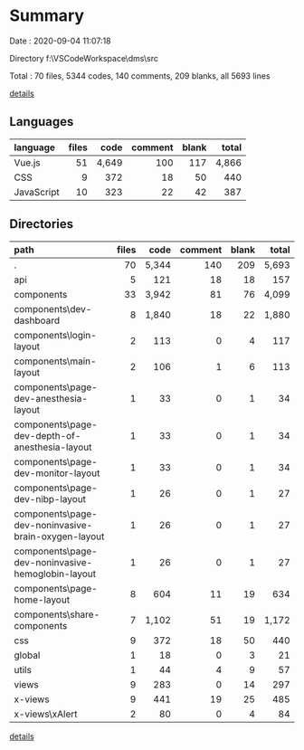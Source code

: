 # Summary

Date : 2020-09-04 11:07:18

Directory f:\VSCodeWorkspace\dms\src

Total : 70 files,  5344 codes, 140 comments, 209 blanks, all 5693 lines

[details](details.md)

## Languages
| language | files | code | comment | blank | total |
| :--- | ---: | ---: | ---: | ---: | ---: |
| Vue.js | 51 | 4,649 | 100 | 117 | 4,866 |
| CSS | 9 | 372 | 18 | 50 | 440 |
| JavaScript | 10 | 323 | 22 | 42 | 387 |

## Directories
| path | files | code | comment | blank | total |
| :--- | ---: | ---: | ---: | ---: | ---: |
| . | 70 | 5,344 | 140 | 209 | 5,693 |
| api | 5 | 121 | 18 | 18 | 157 |
| components | 33 | 3,942 | 81 | 76 | 4,099 |
| components\dev-dashboard | 8 | 1,840 | 18 | 22 | 1,880 |
| components\login-layout | 2 | 113 | 0 | 4 | 117 |
| components\main-layout | 2 | 106 | 1 | 6 | 113 |
| components\page-dev-anesthesia-layout | 1 | 33 | 0 | 1 | 34 |
| components\page-dev-depth-of-anesthesia-layout | 1 | 33 | 0 | 1 | 34 |
| components\page-dev-monitor-layout | 1 | 33 | 0 | 1 | 34 |
| components\page-dev-nibp-layout | 1 | 26 | 0 | 1 | 27 |
| components\page-dev-noninvasive-brain-oxygen-layout | 1 | 26 | 0 | 1 | 27 |
| components\page-dev-noninvasive-hemoglobin-layout | 1 | 26 | 0 | 1 | 27 |
| components\page-home-layout | 8 | 604 | 11 | 19 | 634 |
| components\share-components | 7 | 1,102 | 51 | 19 | 1,172 |
| css | 9 | 372 | 18 | 50 | 440 |
| global | 1 | 18 | 0 | 3 | 21 |
| utils | 1 | 44 | 4 | 9 | 57 |
| views | 9 | 283 | 0 | 14 | 297 |
| x-views | 9 | 441 | 19 | 25 | 485 |
| x-views\xAlert | 2 | 80 | 0 | 4 | 84 |

[details](details.md)